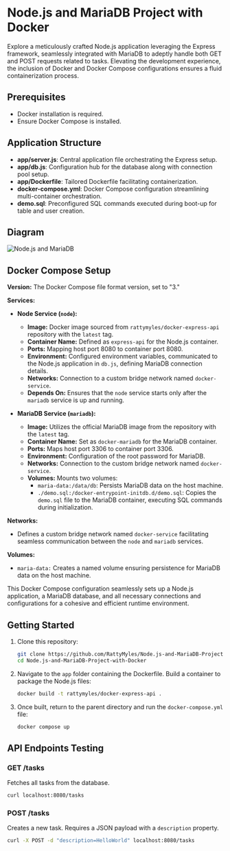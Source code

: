 # Node.js and MariaDB Project with Docker

Explore a meticulously crafted Node.js application leveraging the Express framework, seamlessly integrated with MariaDB to adeptly handle both GET and POST requests related to tasks. Elevating the development experience, the inclusion of Docker and Docker Compose configurations ensures a fluid containerization process.

## Prerequisites
- Docker installation is required.
- Ensure Docker Compose is installed.

## Application Structure
- **app/server.js**: Central application file orchestrating the Express setup.
- **app/db.js**: Configuration hub for the database along with connection pool setup.
- **app/Dockerfile**: Tailored Dockerfile facilitating containerization.
- **docker-compose.yml**: Docker Compose configuration streamlining multi-container orchestration.
- **demo.sql**: Preconfigured SQL commands executed during boot-up for table and user creation.

## Diagram

![Node.js and MariaDB](https://github.com/RattyMyles/Node.js-and-MariaDB-Project-with-Docker/assets/9049829/5491e299-dfcd-4778-896b-41892efcfc2c)

## Docker Compose Setup
**Version:** The Docker Compose file format version, set to "3."

**Services:**
- **Node Service (`node`):**
  - **Image:** Docker image sourced from `rattymyles/docker-express-api` repository with the `latest` tag.
  - **Container Name:** Defined as `express-api` for the Node.js container.
  - **Ports:** Mapping host port 8080 to container port 8080.
  - **Environment:** Configured environment variables, communicated to the Node.js application in `db.js`, defining MariaDB connection details.
  - **Networks:** Connection to a custom bridge network named `docker-service`.
  - **Depends On:** Ensures that the `node` service starts only after the `mariadb` service is up and running.

- **MariaDB Service (`mariadb`):**
  - **Image:** Utilizes the official MariaDB image from the repository with the `latest` tag.
  - **Container Name:** Set as `docker-mariadb` for the MariaDB container.
  - **Ports:** Maps host port 3306 to container port 3306.
  - **Environment:** Configuration of the root password for MariaDB.
  - **Networks:** Connection to the custom bridge network named `docker-service`.
  - **Volumes:** Mounts two volumes:
    - `maria-data:/data/db`: Persists MariaDB data on the host machine.
    - `./demo.sql:/docker-entrypoint-initdb.d/demo.sql`: Copies the `demo.sql` file to the MariaDB container, executing SQL commands during initialization.

**Networks:**
- Defines a custom bridge network named `docker-service` facilitating seamless communication between the `node` and `mariadb` services.

**Volumes:**
- `maria-data:` Creates a named volume ensuring persistence for MariaDB data on the host machine.

This Docker Compose configuration seamlessly sets up a Node.js application, a MariaDB database, and all necessary connections and configurations for a cohesive and efficient runtime environment.

## Getting Started

1. Clone this repository:

    ```bash
    git clone https://github.com/RattyMyles/Node.js-and-MariaDB-Project-with-Docker.git
    cd Node.js-and-MariaDB-Project-with-Docker
    ```

2. Navigate to the `app` folder containing the Dockerfile. Build a container to package the Node.js files:

    ```bash
    docker build -t rattymyles/docker-express-api .
    ```

3. Once built, return to the parent directory and run the `docker-compose.yml` file:

    ```bash
    docker compose up
    ```

## API Endpoints Testing

### GET /tasks
Fetches all tasks from the database.

```bash
curl localhost:8080/tasks
```

### POST /tasks
Creates a new task. Requires a JSON payload with a `description` property.

```bash
curl -X POST -d "description=HelloWorld" localhost:8080/tasks
```
